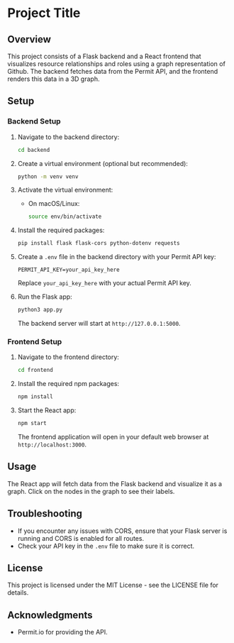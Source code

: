 # Project Title

## Overview
This project consists of a Flask backend and a React frontend that visualizes resource relationships and roles using a graph representation of Github. The backend fetches data from the Permit API, and the frontend renders this data in a 3D graph.

## Setup

### Backend Setup
1. Navigate to the backend directory:
    ```bash
    cd backend
    ```

2. Create a virtual environment (optional but recommended):
    ```bash
    python -m venv venv
    ```

3. Activate the virtual environment:

   - On macOS/Linux:
     ```bash
     source env/bin/activate
     ```

4. Install the required packages:
    ```bash
    pip install flask flask-cors python-dotenv requests
    ```

5. Create a `.env` file in the backend directory with your Permit API key:
    ```plaintext
    PERMIT_API_KEY=your_api_key_here
    ```
   Replace `your_api_key_here` with your actual Permit API key.

6. Run the Flask app:
    ```bash
    python3 app.py
    ```
   The backend server will start at `http://127.0.0.1:5000`.

### Frontend Setup
1. Navigate to the frontend directory:
    ```bash
    cd frontend
    ```

2. Install the required npm packages:
    ```bash
    npm install
    ```

3. Start the React app:
    ```bash
    npm start
    ```
   The frontend application will open in your default web browser at `http://localhost:3000`.

## Usage
The React app will fetch data from the Flask backend and visualize it as a graph. Click on the nodes in the graph to see their labels.

## Troubleshooting
- If you encounter any issues with CORS, ensure that your Flask server is running and CORS is enabled for all routes.
- Check your API key in the `.env` file to make sure it is correct.

## License
This project is licensed under the MIT License - see the LICENSE file for details.

## Acknowledgments
- Permit.io for providing the API.
